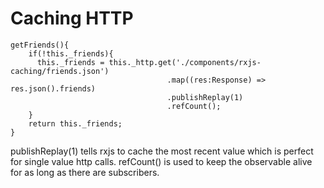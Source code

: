 Caching HTTP
============

```
getFriends(){
    if(!this._friends){
      this._friends = this._http.get('./components/rxjs-caching/friends.json')
                                   .map((res:Response) => res.json().friends)
                                   .publishReplay(1)
                                   .refCount();
    }
    return this._friends;
}
```

publishReplay(1) tells rxjs to cache the most recent value which is perfect for single value http calls. refCount() is used to keep the observable alive for as long as there are subscribers.